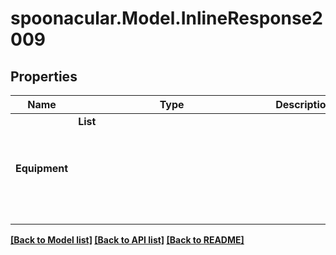 # spoonacular.Model.InlineResponse2009
## Properties

Name | Type | Description | Notes
------------ | ------------- | ------------- | -------------
**Equipment** | **List<Object>** |  | 

[[Back to Model list]](../README.md#documentation-for-models) [[Back to API list]](../README.md#documentation-for-api-endpoints) [[Back to README]](../README.md)

